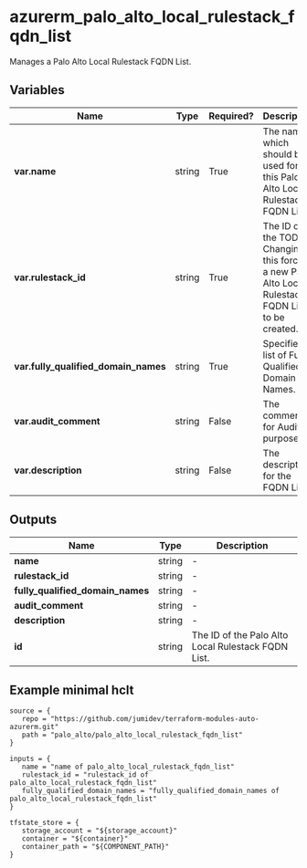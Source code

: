 # azurerm_palo_alto_local_rulestack_fqdn_list

Manages a Palo Alto Local Rulestack FQDN List.

## Variables

| Name | Type | Required? |  Description |
| ---- | ---- | --------- |  ----------- |
| **var.name** | string | True | The name which should be used for this Palo Alto Local Rulestack FQDN List. | 
| **var.rulestack_id** | string | True | The ID of the TODO. Changing this forces a new Palo Alto Local Rulestack FQDN List to be created. | 
| **var.fully_qualified_domain_names** | string | True | Specifies a list of Fully Qualified Domain Names. | 
| **var.audit_comment** | string | False | The comment for Audit purposes. | 
| **var.description** | string | False | The description for the FQDN List. | 



## Outputs

| Name | Type | Description |
| ---- | ---- | --------- | 
| **name** | string  | - | 
| **rulestack_id** | string  | - | 
| **fully_qualified_domain_names** | string  | - | 
| **audit_comment** | string  | - | 
| **description** | string  | - | 
| **id** | string  | The ID of the Palo Alto Local Rulestack FQDN List. | 

## Example minimal hclt

```hcl
source = {
   repo = "https://github.com/jumidev/terraform-modules-auto-azurerm.git" 
   path = "palo_alto/palo_alto_local_rulestack_fqdn_list" 
}

inputs = {
   name = "name of palo_alto_local_rulestack_fqdn_list" 
   rulestack_id = "rulestack_id of palo_alto_local_rulestack_fqdn_list" 
   fully_qualified_domain_names = "fully_qualified_domain_names of palo_alto_local_rulestack_fqdn_list" 
}

tfstate_store = {
   storage_account = "${storage_account}" 
   container = "${container}" 
   container_path = "${COMPONENT_PATH}" 
}


```